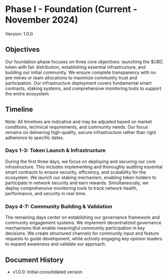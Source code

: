 # Phase I - Foundation (Current - November 2024)
Version: 1.0.0

## Objectives
Our foundation phase focuses on three core objectives: launching the $UBC token with fair distribution, establishing essential infrastructure, and building our initial community. We ensure complete transparency with no pre-mines or team allocations to maximize community trust and participation. Our infrastructure deployment covers fundamental smart contracts, staking systems, and comprehensive monitoring tools to support the entire ecosystem.

## Timeline
Note: All timelines are indicative and may be adjusted based on market conditions, technical requirements, and community needs. Our focus remains on delivering high-quality, secure infrastructure rather than rigid adherence to specific dates.

### Days 1-3: Token Launch & Infrastructure
During the first three days, we focus on deploying and securing our core infrastructure. This includes implementing and thoroughly auditing essential smart contracts to ensure security, efficiency, and scalability for the ecosystem. We launch our staking mechanism, enabling token holders to participate in network security and earn rewards. Simultaneously, we deploy comprehensive monitoring tools to track network health, performance, and security in real-time.

### Days 4-7: Community Building & Validation
The remaining days center on establishing our governance framework and community engagement systems. We implement decentralized governance mechanisms that enable meaningful community participation in key decisions. We create structured channels for community input and feature requests to guide development, while actively engaging key opinion leaders to expand awareness and validate our approach.

## Document History
- v1.0.0: Initial consolidated version
